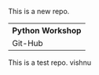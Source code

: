 This is a new repo.

<table>
<th>
Python Workshop
</th>
   <tr>
       <td>Git-Hub</td>
   </tr>
</table>

This is a test repo.
vishnu